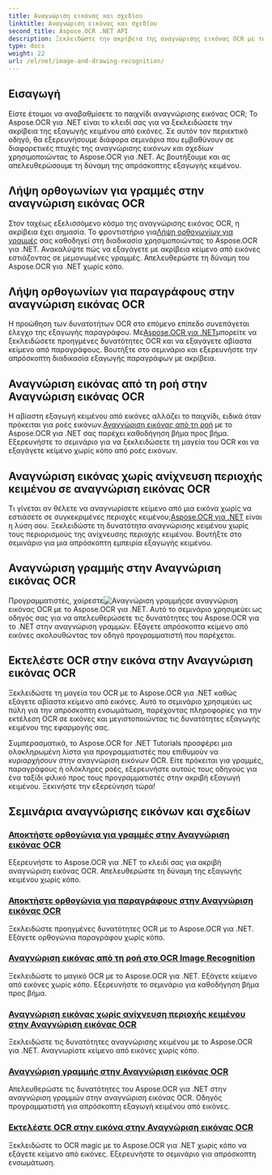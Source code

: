 ```yaml
---
title: Αναγνώριση εικόνας και σχεδίου
linktitle: Αναγνώριση εικόνας και σχεδίου
second_title: Aspose.OCR .NET API
description: Ξεκλειδώστε την ακρίβεια της αναγνώρισης εικόνας OCR με το Aspose.OCR για .NET. Εξάγετε εύκολα κείμενο από εικόνες, είτε πρόκειται για γραμμές, παραγράφους ή ολόκληρες ροές.
type: docs
weight: 22
url: /el/net/image-and-drawing-recognition/
---
```

## Εισαγωγή

Είστε έτοιμοι να αναβαθμίσετε το παιχνίδι αναγνώρισης εικόνας OCR; Το Aspose.OCR για .NET είναι το κλειδί σας για να ξεκλειδώσετε την ακρίβεια της εξαγωγής κειμένου από εικόνες. Σε αυτόν τον περιεκτικό οδηγό, θα εξερευνήσουμε διάφορα σεμινάρια που εμβαθύνουν σε διαφορετικές πτυχές της αναγνώρισης εικόνων και σχεδίων χρησιμοποιώντας το Aspose.OCR για .NET. Ας βουτήξουμε και ας απελευθερώσουμε τη δύναμη της απρόσκοπτης εξαγωγής κειμένου.

## Λήψη ορθογωνίων για γραμμές στην αναγνώριση εικόνας OCR

 Στον ταχέως εξελισσόμενο κόσμο της αναγνώρισης εικόνας OCR, η ακρίβεια έχει σημασία. Το φροντιστήριο για[Λήψη ορθογωνίων για γραμμές](./get-rectangles-for-lines/) σας καθοδηγεί στη διαδικασία χρησιμοποιώντας το Aspose.OCR για .NET. Ανακαλύψτε πώς να εξαγάγετε με ακρίβεια κείμενο από εικόνες εστιάζοντας σε μεμονωμένες γραμμές. Απελευθερώστε τη δύναμη του Aspose.OCR για .NET χωρίς κόπο.

## Λήψη ορθογωνίων για παραγράφους στην αναγνώριση εικόνας OCR

 Η προώθηση των δυνατοτήτων OCR στο επόμενο επίπεδο συνεπάγεται έλεγχο της εξαγωγής παραγράφου. Με[Aspose.OCR για .NET](./get-rectangles-for-paragraphs/)μπορείτε να ξεκλειδώσετε προηγμένες δυνατότητες OCR και να εξαγάγετε αβίαστα κείμενο από παραγράφους. Βουτήξτε στο σεμινάριο και εξερευνήστε την απρόσκοπτη διαδικασία εξαγωγής παραγράφων με ακρίβεια.

## Αναγνώριση εικόνας από τη ροή στην Αναγνώριση εικόνας OCR

 Η αβίαστη εξαγωγή κειμένου από εικόνες αλλάζει το παιχνίδι, ειδικά όταν πρόκειται για ροές εικόνων.[Αναγνώριση εικόνας από τη ροή](./recognize-image-from-stream/) με το Aspose.OCR για .NET σας παρέχει καθοδήγηση βήμα προς βήμα. Εξερευνήστε το σεμινάριο για να ξεκλειδώσετε τη μαγεία του OCR και να εξαγάγετε κείμενο χωρίς κόπο από ροές εικόνων.

## Αναγνώριση εικόνας χωρίς ανίχνευση περιοχής κειμένου σε αναγνώριση εικόνας OCR

 Τι γίνεται αν θέλετε να αναγνωρίσετε κείμενο από μια εικόνα χωρίς να εστιάσετε σε συγκεκριμένες περιοχές κειμένου;[Aspose.OCR για .NET](./recognize-image-without-text-area-detection/) είναι η λύση σου. Ξεκλειδώστε τη δυνατότητα αναγνώρισης κειμένου χωρίς τους περιορισμούς της ανίχνευσης περιοχής κειμένου. Βουτήξτε στο σεμινάριο για μια απρόσκοπτη εμπειρία εξαγωγής κειμένου.

## Αναγνώριση γραμμής στην Αναγνώριση εικόνας OCR

 Προγραμματιστές, χαίρεστε![Αναγνώριση γραμμής](./recognize-line/)σε αναγνώριση εικόνας OCR με το Aspose.OCR για .NET. Αυτό το σεμινάριο χρησιμεύει ως οδηγός σας για να απελευθερώσετε τις δυνατότητες του Aspose.OCR για το .NET στην αναγνώριση γραμμών. Εξάγετε απρόσκοπτα κείμενο από εικόνες ακολουθώντας τον οδηγό προγραμματιστή που παρέχεται.

## Εκτελέστε OCR στην εικόνα στην Αναγνώριση εικόνας OCR
Ξεκλειδώστε τη μαγεία του OCR με το Aspose.OCR για .NET καθώς εξάγετε αβίαστα κείμενο από εικόνες. Αυτό το σεμινάριο χρησιμεύει ως πύλη για την απρόσκοπτη ενσωμάτωση, παρέχοντας πληροφορίες για την εκτέλεση OCR σε εικόνες και μεγιστοποιώντας τις δυνατότητες εξαγωγής κειμένου της εφαρμογής σας.

Συμπερασματικά, το Aspose.OCR for .NET Tutorials προσφέρει μια ολοκληρωμένη λίστα για προγραμματιστές που επιθυμούν να κυριαρχήσουν στην αναγνώριση εικόνων OCR. Είτε πρόκειται για γραμμές, παραγράφους ή ολόκληρες ροές, εξερευνήστε αυτούς τους οδηγούς για ένα ταξίδι φιλικό προς τους προγραμματιστές στην ακριβή εξαγωγή κειμένου. Ξεκινήστε την εξερεύνηση τώρα!
## Σεμινάρια αναγνώρισης εικόνων και σχεδίων
### [Αποκτήστε ορθογώνια για γραμμές στην Αναγνώριση εικόνας OCR](./get-rectangles-for-lines/)
Εξερευνήστε το Aspose.OCR για .NET το κλειδί σας για ακριβή αναγνώριση εικόνας OCR. Απελευθερώστε τη δύναμη της εξαγωγής κειμένου χωρίς κόπο.
### [Αποκτήστε ορθογώνια για παραγράφους στην Αναγνώριση εικόνας OCR](./get-rectangles-for-paragraphs/)
Ξεκλειδώστε προηγμένες δυνατότητες OCR με το Aspose.OCR για .NET. Εξάγετε ορθογώνια παραγράφου χωρίς κόπο.
### [Αναγνώριση εικόνας από τη ροή στο OCR Image Recognition](./recognize-image-from-stream/)
Ξεκλειδώστε το μαγικό OCR με το Aspose.OCR για .NET. Εξάγετε κείμενο από εικόνες χωρίς κόπο. Εξερευνήστε το σεμινάριο για καθοδήγηση βήμα προς βήμα.
### [Αναγνώριση εικόνας χωρίς ανίχνευση περιοχής κειμένου στην Αναγνώριση εικόνας OCR](./recognize-image-without-text-area-detection/)
Ξεκλειδώστε τις δυνατότητες αναγνώρισης κειμένου με το Aspose.OCR για .NET. Αναγνωρίστε κείμενο από εικόνες χωρίς κόπο.
### [Αναγνώριση γραμμής στην Αναγνώριση εικόνας OCR](./recognize-line/)
Απελευθερώστε τις δυνατότητες του Aspose.OCR για .NET στην αναγνώριση γραμμών στην αναγνώριση εικόνας OCR. Οδηγός προγραμματιστή για απρόσκοπτη εξαγωγή κειμένου από εικόνες.
### [Εκτελέστε OCR στην εικόνα στην Αναγνώριση εικόνας OCR](./perform-ocr-on-image/)
Ξεκλειδώστε το OCR magic με το Aspose.OCR για .NET χωρίς κόπο να εξάγετε κείμενο από εικόνες. Εξερευνήστε το σεμινάριο για απρόσκοπτη ενσωμάτωση.